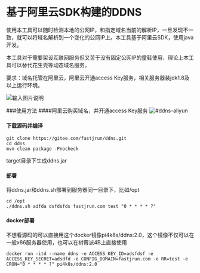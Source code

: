 # 基于阿里云SDK构建的DDNS

使用本工具可以随时检测本地的公网IP，和指定域名当前的解析IP，一旦发现不一致，就可以将域名解析到一个变化的公网IP上。本工具基于阿里云SDK，使用java开发。

本工具对于需要架设互联网服务但又苦于没有固定公网IP的童鞋使用，理论上本工具可以替代花生壳等动态域名服务。

要求：域名托管在阿里云，阿里云开通access Key服务，相关服务器装jdk1.8及以上运行环境。

![输入图片说明](http://git.oschina.net/uploads/images/2016/0911/200431_2ec8abf9_639443.png "概念和设计思路")  


###使用方法
####阿里云购买域名，并开通access Key服务
![#ddns-aliyun](http://git.oschina.net/uploads/images/2016/0911/200351_e8e22925_639443.png "如何开通access Key服务")  

#### 下载源码并编译
```
git clone https://gitee.com/fastjrun/ddns.git
cd ddns
mvn clean package -Pnocheck
```
target目录下生成ddns.jar
#### 部署
将ddns.jar和ddns.sh部署到服务器同一目录下，比如/opt
```
cd /opt
./ddns.sh adfda dsfdsfds fastjrun.com test "0 * * * * ?"
```
#### docker部署
不想看源码的可以直接用这个docker镜像pi4k8s/ddns:2.0，这个镜像不仅可以在一般x86服务器使用，也可以在树莓派4B上直接使用
```
docker run -itd --name ddns -e ACCESS_KEY_ID=adsfdsf -e ACCESS_KEY_SECRET=adsdfd -e CONFIG_DOMAIN=fastjrun.com -e RR=test -e CRON="0 * * * * ?" pi4k8s/ddns:2.0
```


